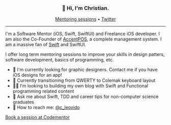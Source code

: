 <h3 align="center">👋 Hi, I'm Christian.</h3>

<p align="center">
  <a href="https://www.codementor.io/@christian.leovido">Mentoring sessions</a> •
  <a href="https://twitter.com/frontstuff_io">Twitter</a>

</p>

---

I'm a Software Mentor (iOS, Swift, SwiftUI) and Freelance iOS developer. I am also the Co-Founder of [AccentPOS](https://accentpos.com), a complete management system. I am a massive fan of [Swift](https://github.com/apple/swift) and SwiftUI.

I offer long term mentoring sessions to improve your skills in design patters, software development, basics of programming, etc.

- 🔭 I'm currently looking for graphic designers. Contact me if you have iOS designs for an app!
- 🌱 Currently transitioning from QWERTY to Colemak keyboard layout
- 👏🏼 I’m looking to building my own blog with Swift and Functional programming related content
- 💬 Ask me about Swift, TDD and career tips for non-computer science graduates
- 📩 How to reach me: [@c_leovido](https://twitter.com/c_leovido)


[Book a session at Codementor](https://www.codementor.io/@christian.leovido)
